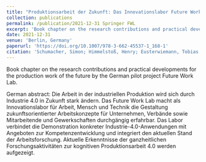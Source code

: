 ```yaml
---
title: "Produktionsarbeit der Zukunft: Das Innovationslabor Future Work Lab"
collection: publications
permalink: /publication/2021-12-31 Springer FWL
excerpt: 'Book chapter on the research contributions and practical developments for the production work of the future by the German pilot project Future Work Lab.'
date: 2021-12-31
venue: 'Berlin, Germany'
paperurl: 'https://doi.org/10.1007/978-3-662-45537-1_168-1'
citation: 'Schumacher, Simon; Himmelstoß, Henry; Eusterwiemann, Tobias (2021). &quot;Produktionsarbeit der Zukunft: Das Innovationslabor Future Work Lab.&quot; <i>In: Ten Hompel, Michael; Vogel-Heuser, Birgit; Bauernhansl, Thomas (Eds.): Handbuch Industrie 4.0, Band 5, Springer Vieweg, Berlin, Heidelberg. 2021</i>.'
---
```

Book chapter on the research contributions and practical developments for the production work of the future by the German pilot project Future Work Lab.

German abstract: Die Arbeit in der industriellen Produktion wird sich durch Industrie 4.0 in Zukunft stark ändern. Das Future Work Lab macht als Innovationslabor für Arbeit, Mensch und Technik die Gestaltung zukunftsorientierter Arbeitskonzepte für Unternehmen, Verbände sowie Mitarbeitende und Gewerkschaften durchgängig erfahrbar. Das Labor verbindet die Demonstration konkreter Industrie-4.0-Anwendungen mit Angeboten zur Kompetenzentwicklung und integriert den aktuellen Stand der Arbeitsforschung. Aktuelle Erkenntnisse der ganzheitlichen Forschungsaktivitäten zur kognitiven Produktionsarbeit 4.0 werden aufgezeigt.
